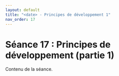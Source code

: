 ```yaml
---
layout: default
title: "<date> - Principes de développement 1"
nav_order: 17
---
```


# Séance 17 : Principes de développement (partie 1)

Contenu de la séance.
